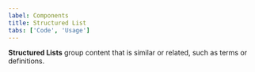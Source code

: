 ```yaml
---
label: Components
title: Structured List
tabs: ['Code', 'Usage']
---
```


<page-intro>**Structured Lists** group content that is similar or related, such as terms or definitions.</page-intro>

<component 
    name="Structured List"
    component="structured-list" 
    variation="structured-list"
    experimental="true"
    >
</component>
<component 
    name="Structured List with selection"
    component="structured-list" 
    variation="structured-list--selection"
    experimental="true"
    >
</component>
<component-docs component="structured-list" experimental="true"></component-docs>
